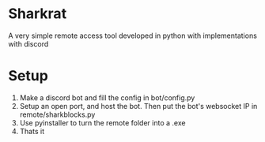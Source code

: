 # Sharkrat
A very simple remote access tool developed in python with implementations with discord


# Setup

1. Make a discord bot and fill the config in bot/config.py
2. Setup an open port, and host the bot. Then put the bot's websocket IP in remote/sharkblocks.py
3. Use pyinstaller to turn the remote folder into a .exe
4. Thats it
   
